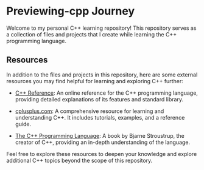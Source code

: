 # Previewing-cpp Journey

Welcome to my personal C++ learning repository! This repository serves as a collection of files and projects that I create while learning the C++ programming language. 

## Resources

In addition to the files and projects in this repository, here are some external resources you may find helpful for learning and exploring C++ further:

- [C++ Reference](https://en.cppreference.com/): An online reference for the C++ programming language, providing detailed explanations of its features and standard library.

- [cplusplus.com](http://www.cplusplus.com/): A comprehensive resource for learning and understanding C++. It includes tutorials, examples, and a reference guide.

- [The C++ Programming Language](https://www.stroustrup.com/programming.html): A book by Bjarne Stroustrup, the creator of C++, providing an in-depth understanding of the language.

Feel free to explore these resources to deepen your knowledge and explore additional C++ topics beyond the scope of this repository.
